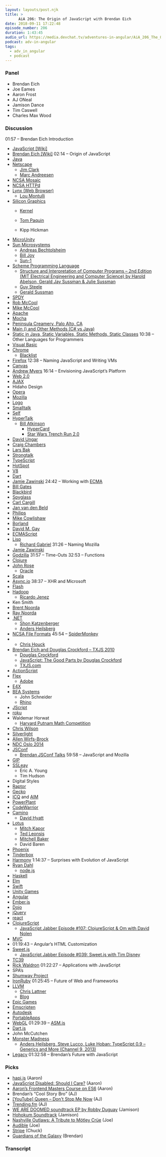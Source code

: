 ```yaml
---
layout: layouts/post.njk
title: >
      AiA 206: The Origin of JavaScript with Brendan Eich
date: 2018-09-11 17:22:48
episode_number: 206
duration: 1:43:45
audio_url: https://media.devchat.tv/adventures-in-angular/AiA_206_The_Orgin_of_JavaScript_with_Brendan_Eich.mp3
podcast: adv-in-angular
tags: 
  - adv_in_angular
  - podcast
---
```


### Panel

- Brendan Eich
- Joe Eames
- Aaron Frost
- AJ ONeal
- Jamison Dance
- Tim Caswell
- Charles Max Wood

### Discussion
01:57 – Brendan Eich Introduction
- [JavaScript [Wiki]](http://en.wikipedia.org/wiki/JavaScript)
- [Brendan Eich [Wiki]](http://en.wikipedia.org/wiki/Brendan_Eich)
02:14 – Origin of JavaScript
- [Java](http://en.wikipedia.org/wiki/Java_(programming_language))
- [Netscape](http://en.wikipedia.org/wiki/Netscape)
  - [Jim Clark](http://en.wikipedia.org/wiki/James_H._Clark)
  - [Marc Andreesen](http://en.wikipedia.org/wiki/Marc_Andreessen)
- [NCSA Mosaic](http://en.wikipedia.org/wiki/Mosaic_(web_browser))
- [NCSA HTTPd](http://en.wikipedia.org/wiki/NCSA_HTTPd)
- [Lynx (Web Browser)](http://en.wikipedia.org/wiki/Lynx_%28web_browser%29)
  - [Lou Montulli](http://en.wikipedia.org/wiki/Lou_Montulli)
- [Silicon Graphics](http://www.sgi.com/)
  - [Kernel](https://www.kernel.org/)

  - [Tom Paquin](http://www.nndb.com/people/397/000031304/)
  - Kipp Hickman
- [MicroUnity](http://www.microunity.com/)
- [Sun Microsystems](http://www.oracle.com/us/sun/index.htm)
  - [Andreas Bechtolsheim](http://en.wikipedia.org/wiki/Andy_Bechtolsheim)
  - [Bill Joy](http://en.wikipedia.org/wiki/Bill_Joy)
  - [Sun-1](http://en.wikipedia.org/wiki/Sun_1)
- [Scheme Programming Language](http://en.wikipedia.org/wiki/Scheme_(programming_language))
  - [Structure and Interpretation of Computer Programs – 2nd Edition (MIT Electrical Engineering and Computer Science) by Harold Abelson, Gerald Jay Sussman & Julie Sussman](http://www.amazon.com/gp/product/0262510871/ref=as_li_qf_sp_asin_il_tl?ie=UTF8&camp=1789&creative=9325&creativeASIN=0262510871&linkCode=as2&tag=chamaxwoo-20&linkId=3VUQDAMFNEGYNADN)
  - [Guy Steele](http://en.wikipedia.org/wiki/Guy_L._Steele)
  - [Gerald Sussman](http://en.wikipedia.org/wiki/Gerald_Jay_Sussman)
- [SPDY](http://en.wikipedia.org/wiki/SPDY)
- [Rob McCool](http://www.ksl.stanford.edu/people/robm/)
- [Mike McCool](http://www.mikemccool.com/)
- [Apache](http://www.apache.org/)
- [Mocha](http://www.ambergini.com/mocha/Introduction.html)
- [Peninsula Creamery, Palo Alto, CA](http://peninsulacreamery.com/)
- [Main () and Other Methods (C# vs Java)](http://msdn.microsoft.com/en-us/library/ms228506(v=vs.90).aspx)
- [Static in Java, Static Variables, Static Methods, Static Classes](http://www.java4s.com/core-java/static-in-java-static-variables-static-methods-static-classes/)
10:38 – Other Languages for Programmers
- [Visual Basic](http://en.wikipedia.org/wiki/Visual_Basic)
- [Chrome](https://www.google.com/chrome/browser/)
  - [Blacklist](https://chrome.google.com/webstore/detail/blacklist/jbpccandodannohfaoncogijbkfcmpgo)
- [Firefox](https://www.mozilla.org/en-US/firefox/new/)
12:38 – Naming JavaScript and Writing VMs
- [Canvas](https://canvas.instructure.com/login)
- [Andrew Myers](http://www.cs.cornell.edu/andru/)
16:14 – Envisioning JavaScript’s Platform
- [Web 2.0](http://en.wikipedia.org/wiki/Web_2.0)
- [AJAX](http://en.wikipedia.org/wiki/Ajax_%28programming%29)
- Hidaho Design
- [Opera](http://www.opera.com/)
- [Mozilla](https://www.mozilla.org/en-US/)
- [Logo](http://en.wikipedia.org/wiki/Logo_(programming_language))
- [Smalltalk](http://www.smalltalk.org/main/)
- [Self](http://selflanguage.org/)
- [HyperTalk](http://en.wikipedia.org/wiki/HyperTalk)
  - [Bill Atkinson](http://en.wikipedia.org/wiki/Bill_Atkinson)
    - [HyperCard](http://en.wikipedia.org/wiki/HyperCard)
    - [Star Wars Trench Run 2.0](http://starwarsgames.org/starwarstrenchrun.php)
- [David Ungar](http://en.wikipedia.org/wiki/David_Ungar)
- [Craig Chambers](http://homes.cs.washington.edu/~chambers/)
- [Lars Bak](http://en.wikipedia.org/wiki/Lars_Bak_(computer_programmer))
- [Strongtalk](http://www.strongtalk.org/)
- [TypeScript](http://www.typescriptlang.org/)
- [HotSpot](http://en.wikipedia.org/wiki/HotSpot_(Java))
- [V8](http://code.google.com/p/v8/)
- [Dart](https://www.dartlang.org/)
- [Jamie Zawinski](http://en.wikipedia.org/wiki/Jamie_Zawinski)
24:42 – Working with&nbsp;[ECMA](http://www.ecma-international.org/)
- [Bill Gates](http://en.wikipedia.org/wiki/Bill_Gates)
- [Blackbird](https://admin.devchat.tv/js-jabber/episodes/124-jsj-the-origin-of-javascript-with-brendan-eich/%20http://en.wikipedia.org/wiki/Blackbird_%28online_platform%29)
- [Spyglass](http://download.cnet.com/Spyglass/3000-2248_4-75804666.html)
- [Carl Cargill](http://www.adobe.com/devnet/author_bios/carl-cargill.html)
- [Jan van den Beld](http://www.ecma-international.org/memento/history.htm)
- [Philips](http://www.usa.philips.com/)
- [Mike Cowlishaw](https://twitter.com/mikecowlishaw)
- [Borland](http://www.borland.com/)
- [David M. Gay](https://github.com/jwiegley/gdtoa)
- [ECMAScript](http://www.ecmascript.org/)
- [Lisp](http://www.quora.com/Lisp-programming-language)
  - [Richard Gabriel](http://en.wikipedia.org/wiki/Richard_P._Gabriel)
31:26 – Naming Mozilla
- [Jamie Zawinski](https://twitter.com/JWZ)
- [Godzilla](http://godzilla.wikia.com/wiki/Godzilla)
31:57 – Time-Outs 32:53 – Functions
- [Clojure](http://clojure.org/)
- [John Rose](https://twitter.com/JohnRose00)
  - [Oracle](http://www.oracle.com/index.html)
- [Scala](http://www.scala-lang.org/)
- [Async.io](http://async-io.org/)
38:37 – XHR and Microsoft
- [Flash](http://www.winsite.com/flash/flash+programming+language/)
- [Hadoop](http://hadoop.apache.org/)
  - [Ricardo Jenez](https://www.altiscale.com/altiscale/leadership/)
- Ken Smith
- [Brent Noorda](http://www.brent-noorda.com/nombas/us/index.htm)
- [Ray Noorda](http://en.wikipedia.org/wiki/Ray_Noorda)
- [.NET](http://www.microsoft.com/net)
  - [Shon Katzenberger](http://www.zoominfo.com/p/Shon-Katzenberger/1683308460)
  - [Anders Hejlsberg](http://en.wikipedia.org/wiki/Anders_Hejlsberg)
- [NCSA File Formats](http://technet.microsoft.com/en-us/library/cc737651(v=WS.10).aspx)
45:54 –&nbsp;[SpiderMonkey](https://developer.mozilla.org/en-US/docs/Mozilla/Projects/SpiderMonkey)
- 
  - [Chris Houck](https://twitter.com/knobchouck/)
- [Brendan Eich and Douglas Crockford – TXJS 2010](https://brendaneich.com/?s=ecmascript)
  - [Douglas Crockford](http://www.crockford.com/)
  - [JavaScript: The Good Parts by Douglas Crockford](http://www.amazon.com/gp/product/0596517742/ref=as_li_qf_sp_asin_il_tl?ie=UTF8&camp=1789&creative=9325&creativeASIN=0596517742&linkCode=as2&tag=chamaxwoo-20&linkId=WDMCC6GMZUV6UHTS)
  - [TXJS.com](http://texasjavascript.com/)
- [ActionScript](http://en.wikipedia.org/wiki/ActionScript)
- [Flex](http://www.adobe.com/products/flex.html)
  - [Adobe](https://www.adobe.com/)
- [E4X](https://developer.mozilla.org/en-US/docs/Archive/Web/E4X)
- [BEA Systems](http://en.wikipedia.org/wiki/BEA_Systems)
  - John Schneider
  - [Rhino](http://en.wikipedia.org/wiki/Rhino_(JavaScript_engine))
- [JScript](http://en.wikipedia.org/wiki/JScript)
- [roku](https://github.com/brookemckim/roku-packager)
- Waldemar Horwat
  - [Harvard Putnam Math Competition](http://www.math.harvard.edu/putnam/)
- [Chris Wilson](https://plus.google.com/+ChrisWilson)
- [Silverlight](http://www.microsoft.com/silverlight/)
- [Allen Wirfs-Brock](http://www.wirfs-brock.com/allen/)
- [NDC Oslo 2014](http://www.ndcoslo.com/poster)
- [JSConf](http://jsconf.com/)
  - [Brendan JSConf Talks](https://www.youtube.com/results?search_query=brenden+eich+jsconfEU+2012)
59:58 – JavaScript and Mozilla
- [GIP](http://global-infra.com/)
- [SSLeay](http://en.wikipedia.org/wiki/SSLeay)
  - Eric A. Young
  - Tim Hudson
- Digital Styles
- [Raptor](https://admin.devchat.tv/js-jabber/episodes/124-jsj-the-origin-of-javascript-with-brendan-eich/%20https://developer.mozilla.org/en-US/docs/Gecko/FAQ)
- [Gecko](http://en.wikipedia.org/wiki/Gecko_(software))
- [ICQ](http://www.icq.com/en)&nbsp;and&nbsp;[AIM](http://www.aim.com/)
- [PowerPlant](http://en.wikipedia.org/wiki/PowerPlant)
- [CodeWarrior](http://en.wikipedia.org/wiki/CodeWarrior)
- [Camino](http://caminobrowser.org/)
  - [David Hyatt](http://en.wikipedia.org/wiki/Dave_Hyatt)
- [Lotus](http://lotusframework.org/)
  - [Mitch Kapor](http://en.wikipedia.org/wiki/Mitch_Kapor)
  - [Ted Leonsis](http://en.wikipedia.org/wiki/Ted_Leonsis)
  - [Mitchell Baker](http://en.wikipedia.org/wiki/Mitchell_Baker)
  - David Baren
- [Phoenix](https://github.com/phoenixframework/phoenix)
- [Tinderbox](http://gettinderbox.com/)
- [Harmony](http://wiki.ecmascript.org/doku.php?id=harmony:harmony)
1:14:37 – Surprises with Evolution of JavaScript
- [Ryan Dahl](https://github.com/alexfradiani/RyanDahlTests)
  - [node.js](http://nodejs.org/)
- [Haskell](http://www.haskell.org/haskellwiki/Haskell)
- [Elm](http://elm-lang.org/Elm.elm)
- [Swift](https://developer.apple.com/swift/)
- [Unity Games](http://www.unity-games.org/)
- [Angular](https://angularjs.org/)
- [Ember.js](http://emberjs.com/)
- [Dojo](http://dojotoolkit.org/)
- [jQuery](http://jquery.com/)
- [react](http://facebook.github.io/react/)
- [ClojureScript](http://clojure.org/clojurescript)
  - [JavaScript Jabber Episode #107: ClojureScript & Om with David Nolen](http://javascriptjabber.com/107-jsj-clojurescript-om-with-david-nolen/)
- [MVC](http://www.asp.net/mvc)
- 01:19:43 – Angular’s HTML Customization
- [Sweet.js](http://sweetjs.org/)
  - [JavaScript Jabber Episode #039: Sweet.js with Tim Disney](http://javascriptjabber.com/039-jsj-sweet-js-with-tim-disney/)
- [TC39](http://www.ecma-international.org/memento/TC39.htm)
- [Rick Waldron](https://twitter.com/rwaldron)
01:22:27 – Applications with JavaScript
- SPA’s
- [Shumway Project](https://blog.mozilla.org/research/2012/11/12/introducing-the-shumway-open-swf-runtime-project/)
- [IronRuby](http://ironruby.net/)
01:25:45 – Future of Web and Frameworks
- [LLVM](http://en.wikipedia.org/wiki/LLVM)
  - [Chris Lattner](https://twitter.com/clattner_llvm)
  - [Blog](http://en.wordpress.com/tag/chris-lattner/)
- [Epic Games](http://epicgames.com/)
- [Emscripten](http://en.wikipedia.org/wiki/Emscripten)
- [Autodesk](http://www.autodesk.com/)
- [PortableApps](http://portableapps.com/)
- [WebGL](http://www.khronos.org/webgl/)
01:29:39 –&nbsp;[ASM.js](http://asmjs.org/)
- [Dart.js](http://ww.dartjs.com/)
- John McCutchen
- [Monster Madness](http://monster-madness.flashgamesplayer.com/)
  - [Anders Hejlsberg, Steve Lucco, Luke Hoban: TypeScript 0.9 – Generics and More (Channel 9, 2013)](http://channel9.msdn.com/Blogs/Charles/Anders-Hejlsberg-Steve-Lucco-and-Luke-Hoban-Inside-TypeScript-09)
- [Legacy](http://en.wikipedia.org/wiki/Legacy_system)
01:32:58 – Brendan’s Future with JavaScript
### Picks

- [hapi.js](http://hapijs.com/)&nbsp;(Aaron)
- [JavaScript Disabled: Should I Care?](http://halls-of-valhalla.org/beta/articles/javascript-disabled-should-i-care,49/)&nbsp;(Aaron)
- [Aaron’s Frontend Masters Course on ES6](http://frontendmasters.com/workshops/javascript-next-es6/)&nbsp;(Aaron)
- Brendan’s “Cool Story Bro” (AJ)
- [[YouTube] Queen – Don't Stop Me Now](https://www.youtube.com/watch?v=HgzGwKwLmgM)&nbsp;(AJ)
- [Trending.fm](http://trending.fm/)&nbsp;(AJ)
- [WE ARE DOOMED soundtrack EP by Robby Duguay](http://robbyduguay.bandcamp.com/album/we-are-doomed-soundtrack-ep)&nbsp;(Jamison)
- [Hohokum Soundtrack](http://hypem.com/premiere/hohokum+soundtrack)&nbsp;(Jamison)
- [Nashville Outlaws: A Tribute to Mötley Crüe](https://itunes.apple.com/us/album/nashville-outlaws-tribute/id890139107)&nbsp;(Joe)
- [Audible](http://www.audible.com/)&nbsp;(Joe)
- [Stripe](https://stripe.com/)&nbsp;(Chuck)
- [Guardians of the Galaxy](http://www.imdb.com/title/tt2015381/?ref_=nv_sr_1)&nbsp;(Brendan)


### Transcript


